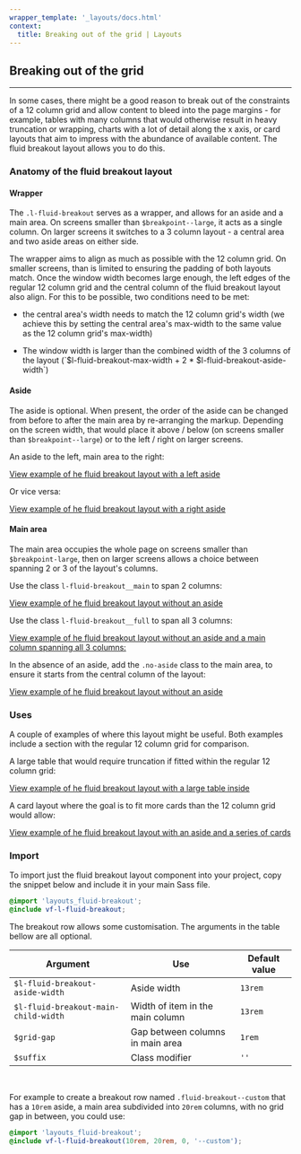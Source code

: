 ```yaml
---
wrapper_template: '_layouts/docs.html'
context:
  title: Breaking out of the grid | Layouts
---
```


## Breaking out of the grid

<hr>

In some cases, there might be a good reason to break out of the constraints of a 12 column grid and allow content to bleed into the page margins - for example, tables with many columns that would otherwise result in heavy truncation or wrapping, charts with a lot of detail along the x axis, or card layouts that aim to impress with the abundance of available content. The fluid breakout layout allows you to do this.

### Anatomy of the fluid breakout layout

#### Wrapper

The `.l-fluid-breakout` serves as a wrapper, and allows for an aside and a main area. On screens smaller than `$breakpoint--large`, it acts as a single column. On larger screens it switches to a 3 column layout - a central area and two aside areas on either side.

The wrapper aims to align as much as possible with the 12 column grid. On smaller screens, than is limited to ensuring the padding of both layouts match. Once the window width becomes large enough, the left edges of the regular 12 column grid and the central column of the fluid breakout layout also align. For this to be possible, two conditions need to be met:

- <p>the central area's width needs to match the 12 column grid's width (we achieve this by setting the central area's max-width to the same value as the 12 column grid's max-width)</p>
- <p>The window width is larger than the combined width of the 3 columns of the layout (`$l-fluid-breakout-max-width + 2 * $l-fluid-breakout-aside-width`)</p>

#### Aside

The aside is optional. When present, the order of the aside can be changed from before to after the main area by re-arranging the markup. Depending on the screen width, that would place it above / below (on screens smaller than `$breakpoint--large`) or to the left / right on larger screens.

An aside to the left, main area to the right:

<div class="embedded-example"><a href="/docs/examples/layouts/fluid-breakout/fluid-breakout-left-aside/" class="js-example">
View example of he fluid breakout layout with a left aside
</a></div>

Or vice versa:

<div class="embedded-example"><a href="/docs/examples/layouts/fluid-breakout/fluid-breakout-right-aside/" class="js-example">
View example of he fluid breakout layout with a right aside
</a></div>

#### Main area

The main area occupies the whole page on screens smaller than `$breakpoint-large`, then on larger screens allows a choice between spanning 2 or 3 of the layout's columns.

Use the class `l-fluid-breakout__main` to span 2 columns:

<div class="embedded-example"><a href="/docs/examples/layouts/fluid-breakout/fluid-breakout-left-aside/" class="js-example">
View example of he fluid breakout layout without an aside
</a></div>

Use the class `l-fluid-breakout__full` to span all 3 columns:

<div class="embedded-example"><a href="/docs/examples/layouts/fluid-breakout/fluid-breakout-full/" class="js-example">
View example of he fluid breakout layout without an aside and a main column spanning all 3 columns:
</a></div>

In the absence of an aside, add the `.no-aside` class to the main area, to ensure it starts from the central column of the layout:

<div class="embedded-example"><a href="/docs/examples/layouts/fluid-breakout/fluid-breakout-no-aside/" class="js-example">
View example of he fluid breakout layout without an aside
</a></div>

### Uses

A couple of examples of where this layout might be useful. Both examples include a section with the regular 12 column grid for comparison.

A large table that would require truncation if fitted within the regular 12 column grid:

<div class="embedded-example"><a href="/docs/examples/layouts/fluid-breakout/fluid-breakout-full--cve-table/" class="js-example">
View example of he fluid breakout layout with a large table inside
</a></div>

A card layout where the goal is to fit more cards than the 12 column grid would allow:

<div class="embedded-example"><a href="/docs/examples/layouts/fluid-breakout/fluid-breakout-cards-and-aside/" class="js-example">
View example of he fluid breakout layout with an aside and a series of cards
</a></div>

### Import

To import just the fluid breakout layout component into your project, copy the snippet below and include it in your main Sass file.

```scss
@import 'layouts_fluid-breakout';
@include vf-l-fluid-breakout;
```

The breakout row allows some customisation. The arguments in the table bellow are all optional.

| Argument                             | Use                              | Default value |
| ------------------------------------ | -------------------------------- | ------------- |
| `$l-fluid-breakout-aside-width`      | Aside width                      | `13rem`       |
| `$l-fluid-breakout-main-child-width` | Width of item in the main column | `13rem`       |
| `$grid-gap`                          | Gap between columns in main area | `1rem`        |
| `$suffix`                            | Class modifier                   | `''`          |

<br>

For example to create a breakout row named `.fluid-breakout--custom` that has a `10rem` aside, a main area subdivided into `20rem` columns, with no grid gap in between, you could use:

```scss
@import 'layouts_fluid-breakout';
@include vf-l-fluid-breakout(10rem, 20rem, 0, '--custom');
```
